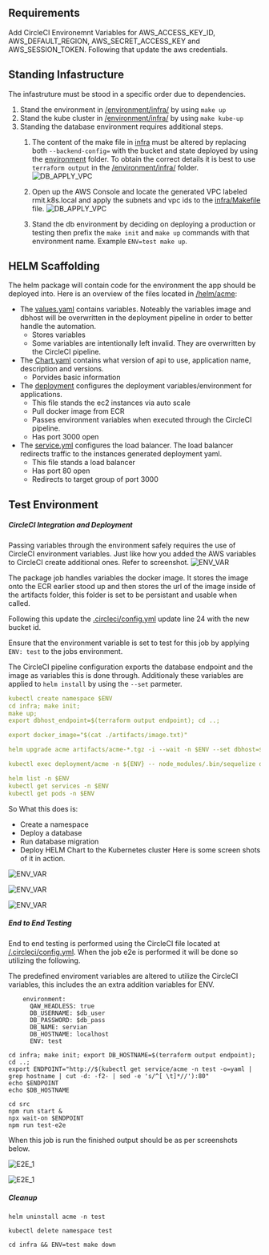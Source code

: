 ## Requirements

Add CircleCI Environemnt Variables for AWS_ACCESS_KEY_ID, AWS_DEFAULT_REGION, AWS_SECRET_ACCESS_KEY and AWS_SESSION_TOKEN. Following that update the aws credentials. 

## Standing Infastructure

The infastruture must be stood in a specific order due to dependencies. 
1. Stand the environment in [/environment/infra/](/environment) by using `make up`
2. Stand the kube cluster in [/environment/infra/](/environment) by using `make kube-up`
3. Standing the database environment requires additional steps.
   1. The content of the make file in [infra](/infra/Makefile) must be altered by replacing both `--backend-config=` with the bucket and state deployed by using the [environment](/environment) folder. To obtain the correct details it is best to use `terraform output` in the [/environment/infra/](/environment/infra/) folder.
   ![DB_APPLY_VPC](/img/01_Stand_DB.png)

   2. Open up the AWS Console and locate the generated VPC labeled rmit.k8s.local and apply the subnets and vpc ids to the [infra/Makefile](infra/Makefile) file.
   ![DB_APPLY_VPC](/img/00_Stand_DB.png)

   3. Stand the db environment by deciding on deploying a production or testing then prefix the `make init` and `make up` commands with that environment name. Example `ENV=test make up`.


## HELM Scaffolding
The helm package will contain code for the environment the app should be deployed into. Here is an overview of the files located in [/helm/acme](/helm/acme):
- The [values.yaml](/helm/values) contains variables. Noteably the variables image and dbhost will be overwritten in the deployment pipeline in order to better handle the automation.
  - Stores variables
  - Some variables are intentionally left invalid. They are overwritten by the CircleCI pipeline. 
- The [Chart.yaml](/helm/acme/Chart.yaml) contains what version of api to use, application name, description and versions.
  - Porvides basic information 
- The [deployment](/helm/acme/templates/deployment.yml) configures the deployment variables/environment for applications. 
  - This file stands the ec2 instances via auto scale
  - Pull docker image from ECR
  - Passes environment variables when executed through the CircleCI pipeline.
  - Has port 3000 open
- The [service.yml](/helm/acme/templates/service.yml) configures the load balancer. The load balancer redirects traffic to the instances generated deployment yaml. 
  - This file stands a load balancer
  - Has port 80 open
  - Redirects to target group of port 3000

## Test Environment

##### CircleCI Integration and Deployment 

Passing variables through the environment safely requires the use of CircleCI environment variables. Just like how you added the AWS variables to CircleCI create additional ones. Refer to screenshot.
![ENV_VAR](/img/Task_B-B_01.PNG)  

The package job handles variables the docker image. It stores the image onto the ECR earlier stood up and then stores the url of the image inside of the artifacts folder, this folder is set to be persistant and usable when called.  

Following this update the [.circleci/config.yml](/.circleci/config.yml) update line 24 with the new bucket id. 

Ensure that the environment variable is set to test for this job by applying `ENV: test` to the jobs environment.

The CircleCI pipeline configuration exports the database endpoint and the image as variables this is done through. Additionaly these variables are applied to `helm install` by using the `--set` parmeter.
```yaml 
kubectl create namespace $ENV
cd infra; make init; 
make up; 
export dbhost_endpoint=$(terraform output endpoint); cd ..;

export docker_image="$(cat ./artifacts/image.txt)"

helm upgrade acme artifacts/acme-*.tgz -i --wait -n $ENV --set dbhost=${dbhost_endpoint},image=${docker_image},dbname=$db_name,dbuser=$db_user,dbpass=$db_pass

kubectl exec deployment/acme -n ${ENV} -- node_modules/.bin/sequelize db:migrate 

helm list -n $ENV
kubectl get services -n $ENV
kubectl get pods -n $ENV
```
So What this does is:
  - Create a namespace 
  - Deploy a database
  - Run database migration
  - Deploy HELM Chart to the Kubernetes cluster
Here is some screen shots of it in action.

![ENV_VAR](/img/Task_C_01.PNG)  

![ENV_VAR](/img/Task_C_02.PNG)

![ENV_VAR](/img/Task_C_03.PNG)

##### End to End Testing

End to end testing is performed using the CircleCI file located at [/.circleci/config.yml](/.circleci/config.yml). When the job e2e is performed it will be done so utilizing the following.

The predefined enviroment variables are altered to utilize the CircleCI variables, this includes the an extra addition variables for ENV.

```
    environment:
      QAW_HEADLESS: true
      DB_USERNAME: $db_user
      DB_PASSWORD: $db_pass
      DB_NAME: servian
      DB_HOSTNAME: localhost
      ENV: test
```

```
cd infra; make init; export DB_HOSTNAME=$(terraform output endpoint); cd ..;
export ENDPOINT="http://$(kubectl get service/acme -n test -o=yaml | grep hostname | cut -d: -f2- | sed -e 's/^[ \t]*//'):80"
echo $ENDPOINT
echo $DB_HOSTNAME

cd src
npm run start & 
npx wait-on $ENDPOINT
npm run test-e2e
```
When this job is run the finished output should be as per screenshots below.

![E2E_1](/img/Task_D_01.png)

![E2E_1](/img/Task_D_02.png)



##### Cleanup
`helm uninstall acme -n test`

`kubectl delete namespace test`

`cd infra && ENV=test make down`